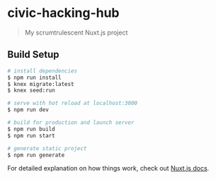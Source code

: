 # civic-hacking-hub

> My scrumtrulescent Nuxt.js project

## Build Setup

``` bash
# install dependencies
$ npm run install
$ knex migrate:latest
$ knex seed:run

# serve with hot reload at localhost:3000
$ npm run dev

# build for production and launch server
$ npm run build
$ npm run start

# generate static project
$ npm run generate
```

For detailed explanation on how things work, check out [Nuxt.js docs](https://nuxtjs.org).
